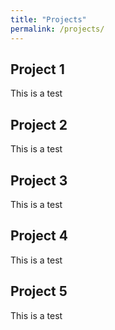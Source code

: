 ```yaml
---
title: "Projects"
permalink: /projects/
---
```




## Project 1
This is a test  


## Project 2
This is a test


## Project 3
This is a test


## Project 4
This is a test


## Project 5
This is a test  
